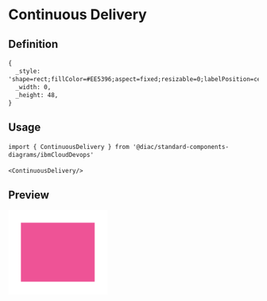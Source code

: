 # Continuous Delivery

## Definition

```
{
  _style: 'shape=rect;fillColor=#EE5396;aspect=fixed;resizable=0;labelPosition=center;verticalLabelPosition=bottom;align=center;verticalAlign=top;strokeColor=none;fontSize=14;',
  _width: 0,
  _height: 48,
}
```

## Usage

```
import { ContinuousDelivery } from '@diac/standard-components-diagrams/ibmCloudDevops'

<ContinuousDelivery/>
```

## Preview

<img src="./continuous-delivery.png" width="200"/>
